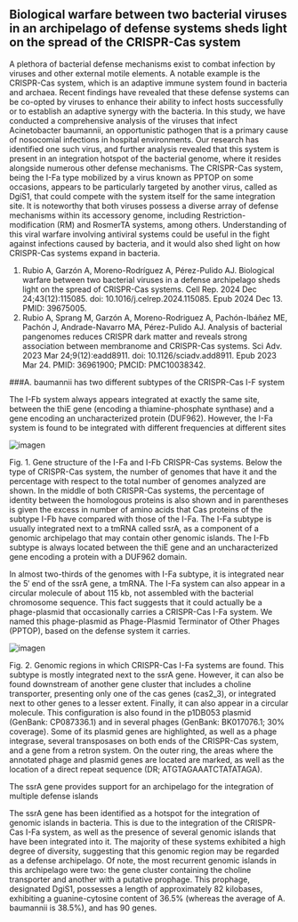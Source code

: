 ## Biological warfare between two bacterial viruses in an archipelago of defense systems sheds light on the spread of the CRISPR-Cas system

A plethora of bacterial defense mechanisms exist to combat infection by viruses and other external motile elements. A notable example is the CRISPR-Cas system, which is an adaptive immune system found in bacteria and archaea. Recent findings have revealed that these defense systems can be co-opted by viruses to enhance their ability to infect hosts successfully or to establish an adaptive synergy with the bacteria. In this study, we have conducted a comprehensive analysis of the viruses that infect Acinetobacter baumannii, an opportunistic pathogen that is a primary cause of nosocomial infections in hospital environments. Our research has identified one such virus, and further analysis revealed that this system is present in an integration hotspot of the bacterial genome, where it resides alongside numerous other defense mechanisms. The CRISPR-Cas system, being the I-Fa type mobilized by a virus known as PPTOP on some occasions, appears to be particularly targeted by another virus, called as DgiS1, that could compete with the system itself for the same integration site. It is noteworthy that both viruses possess a diverse array of defense mechanisms within its accessory genome, including Restriction-modification (RM) and RosmerTA systems, among others. Understanding of this viral warfare involving antiviral systems could be useful in the fight against infections caused by bacteria, and it would also shed light on how CRISPR-Cas systems expand in bacteria.

1. Rubio A, Garzón A, Moreno-Rodríguez A, Pérez-Pulido AJ. Biological warfare between two bacterial viruses in a defense archipelago sheds light on the spread of CRISPR-Cas systems. Cell Rep. 2024 Dec 24;43(12):115085. doi: 10.1016/j.celrep.2024.115085. Epub 2024 Dec 13. PMID: 39675005.
2. Rubio A, Sprang M, Garzón A, Moreno-Rodriguez A, Pachón-Ibáñez ME, Pachón J, Andrade-Navarro MA, Pérez-Pulido AJ. Analysis of bacterial pangenomes reduces CRISPR dark matter and reveals strong association between membranome and CRISPR-Cas systems. Sci Adv. 2023 Mar 24;9(12):eadd8911. doi: 10.1126/sciadv.add8911. Epub 2023 Mar 24. PMID: 36961900; PMCID: PMC10038342.

###A. baumannii has two different subtypes of the CRISPR-Cas I-F system

The I-Fb system always appears integrated at exactly the same site, between the thiE gene (encoding a thiamine-phosphate synthase) and a gene encoding an uncharacterized protein (DUF962). However, the I-Fa system is found to be integrated with different frequencies at different sites

![imagen](https://github.com/user-attachments/assets/481e557c-76f8-456f-9a44-bd5333c390ee)

Fig. 1. Gene structure of the I-Fa and I-Fb CRISPR-Cas systems. Below the type of CRISPR-Cas system, the number of genomes that have it and the percentage with respect to the total number of genomes analyzed are shown. In the middle of both CRISPR-Cas systems, the percentage of identity between the homologous proteins is also shown and in parentheses is given the excess in number of amino acids that Cas proteins of the subtype I-Fb have compared with those of the I-Fa. The I-Fa subtype is usually integrated next to a tmRNA called ssrA, as a component of a genomic archipelago that may contain other genomic islands. The I-Fb subtype is always located between the thiE gene and an uncharacterized gene encoding a protein with a DUF962 domain.

In almost two-thirds of the genomes with I-Fa subtype, it is integrated near the 5′ end of the ssrA gene, a tmRNA. The I-Fa system can also appear in a circular molecule of about 115 kb, not assembled with the bacterial chromosome sequence. This fact suggests that it could actually be a phage-plasmid that occasionally carries a CRISPR-Cas I-Fa system. We named this phage-plasmid as Phage-Plasmid Terminator of Other Phages (PPTOP), based on the defense system it carries.

![imagen](https://github.com/user-attachments/assets/3a8aaff2-ed89-469c-bfd8-b9f1f5ac5bc0)

Fig. 2. Genomic regions in which CRISPR-Cas I-Fa systems are found. This subtype is mostly integrated next to the ssrA gene. However, it can also be found downstream of another gene cluster that includes a choline transporter, presenting only one of the cas genes (cas2_3), or integrated next to other genes to a lesser extent. Finally, it can also appear in a circular molecule. This configuration is also found in the p1DB053 plasmid (GenBank: CP087336.1) and in several phages (GenBank: BK017076.1; 30% coverage). Some of its plasmid genes are highlighted, as well as a phage integrase, several transposases on both ends of the CRISPR-Cas system, and a gene from a retron system. On the outer ring, the areas where the annotated phage and plasmid genes are located are marked, as well as the location of a direct repeat sequence (DR; ATGTAGAAATCTATATAGA).

The ssrA gene provides support for an archipelago for the integration of multiple defense islands

The ssrA gene has been identified as a hotspot for the integration of genomic islands in bacteria. This is due to the integration of the CRISPR-Cas I-Fa system, as well as the presence of several genomic islands that have been integrated into it. The majority of these systems exhibited a high degree of diversity, suggesting that this genomic region may be regarded as a defense archipelago. Of note, the most recurrent genomic islands in this archipelago were two: the gene cluster containing the choline transporter and another with a putative prophage. This prophage, designated DgiS1, possesses a length of approximately 82 kilobases, exhibiting a guanine-cytosine content of 36.5% (whereas the average of A. baumannii is 38.5%), and has 90 genes.
